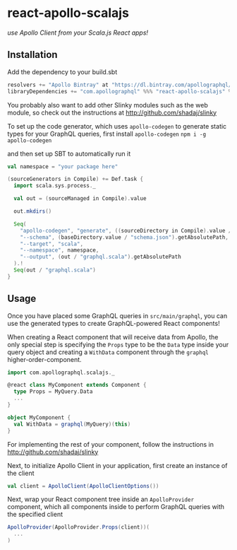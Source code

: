 # react-apollo-scalajs
_use Apollo Client from your Scala.js React apps!_

## Installation
Add the dependency to your build.sbt
```scala
resolvers += "Apollo Bintray" at "https://dl.bintray.com/apollographql/maven/"
libraryDependencies += "com.apollographql" %%% "react-apollo-scalajs" % "0.2.0"
```

You probably also want to add other Slinky modules such as the web module, so check out the instructions at http://github.com/shadaj/slinky

To set up the code generator, which uses `apollo-codegen` to generate static types for your GraphQL queries, first install `apollo-codegen`
```npm i -g apollo-codegen```

and then set up SBT to automatically run it

```scala
val namespace = "your package here"

(sourceGenerators in Compile) += Def.task {
  import scala.sys.process._

  val out = (sourceManaged in Compile).value

  out.mkdirs()

  Seq(
    "apollo-codegen", "generate", ((sourceDirectory in Compile).value / "graphql").getAbsolutePath + "/*.graphql",
    "--schema", (baseDirectory.value / "schema.json").getAbsolutePath,
    "--target", "scala",
    "--namespace", namespace,
    "--output", (out / "graphql.scala").getAbsolutePath
  ).!
  Seq(out / "graphql.scala")
}
```

## Usage
Once you have placed some GraphQL queries in `src/main/graphql`, you can use the generated types to create GraphQL-powered React components!

When creating a React component that will receive data from Apollo, the only special step is specifying the `Props` type to be the `Data` type inside your query object and creating a `WithData` component through the `graphql` higher-order-component.

```scala
import com.apollographql.scalajs._

@react class MyComponent extends Component {
  type Props = MyQuery.Data
  ...
}

object MyComponent {
  val WithData = graphql(MyQuery)(this)
}
```

For implementing the rest of your component, follow the instructions in http://github.com/shadaj/slinky

Next, to initialize Apollo Client in your application, first create an instance of the client

```scala
val client = ApolloClient(ApolloClientOptions())
```

Next, wrap your React component tree inside an `ApolloProvider` component, which all components inside to perform GraphQL queries with the specified client

```scala
ApolloProvider(ApolloProvider.Props(client))(
  ...
)
```
